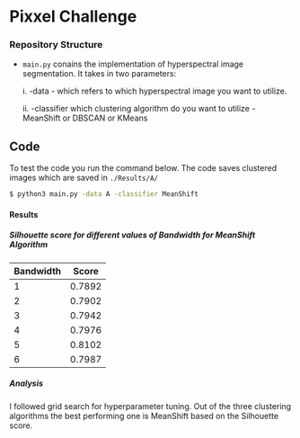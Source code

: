 # Pixxel Challenge

### Repository Structure
- `main.py` conains the implementation of hyperspectral image segmentation. It takes in two parameters: 
  
  i. -data - which refers to which hyperspectral image you want to utilize. 
  
  ii. -classifier which clustering algorithm do you want to utilize - MeanShift or DBSCAN or KMeans



## Code

To test the code you run the command below. The code saves clustered images which are saved in `./Results/A/` 

```bash
$ python3 main.py -data A -classifier MeanShift
```




#### Results

##### Silhouette score for different values of Bandwidth for MeanShift Algorithm

| Bandwidth  | Score |
| ------------- | ------------- |
|  1 | 0.7892 |
| 2  | 0.7902  |
| 3 | 0.7942 |
| 4 | 0.7976 |
| 5 | 0.8102 |
| 6 |  0.7987 |

##### Analysis

I followed grid search for hyperparameter tuning. Out of the three clustering algorithms the best performing one is MeanShift based on the Silhouette score. 
